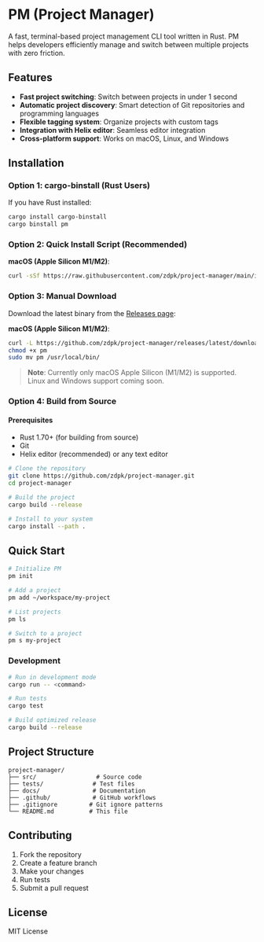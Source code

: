# PM (Project Manager)

A fast, terminal-based project management CLI tool written in Rust. PM helps developers efficiently manage and switch between multiple projects with zero friction.

## Features

- **Fast project switching**: Switch between projects in under 1 second
- **Automatic project discovery**: Smart detection of Git repositories and programming languages
- **Flexible tagging system**: Organize projects with custom tags
- **Integration with Helix editor**: Seamless editor integration
- **Cross-platform support**: Works on macOS, Linux, and Windows

## Installation

### Option 1: cargo-binstall (Rust Users)

If you have Rust installed:
```bash
cargo install cargo-binstall
cargo binstall pm
```

### Option 2: Quick Install Script (Recommended)

**macOS (Apple Silicon M1/M2)**:
```bash
curl -sSf https://raw.githubusercontent.com/zdpk/project-manager/main/install.sh | sh
```

### Option 3: Manual Download

Download the latest binary from the [Releases page](https://github.com/zdpk/project-manager/releases):

**macOS (Apple Silicon M1/M2)**:
```bash
curl -L https://github.com/zdpk/project-manager/releases/latest/download/pm-aarch64-apple-darwin -o pm
chmod +x pm
sudo mv pm /usr/local/bin/
```

> **Note**: Currently only macOS Apple Silicon (M1/M2) is supported. Linux and Windows support coming soon.

### Option 4: Build from Source

#### Prerequisites

- Rust 1.70+ (for building from source)
- Git
- Helix editor (recommended) or any text editor

```bash
# Clone the repository
git clone https://github.com/zdpk/project-manager.git
cd project-manager

# Build the project
cargo build --release

# Install to your system
cargo install --path .
```

## Quick Start

```bash
# Initialize PM
pm init

# Add a project
pm add ~/workspace/my-project

# List projects
pm ls

# Switch to a project
pm s my-project
```

### Development

```bash
# Run in development mode
cargo run -- <command>

# Run tests
cargo test

# Build optimized release
cargo build --release
```

## Project Structure

```
project-manager/
├── src/                 # Source code
├── tests/              # Test files
├── docs/               # Documentation
├── .github/            # GitHub workflows
├── .gitignore         # Git ignore patterns
└── README.md          # This file
```

## Contributing

1. Fork the repository
2. Create a feature branch
3. Make your changes
4. Run tests
5. Submit a pull request

## License

MIT License